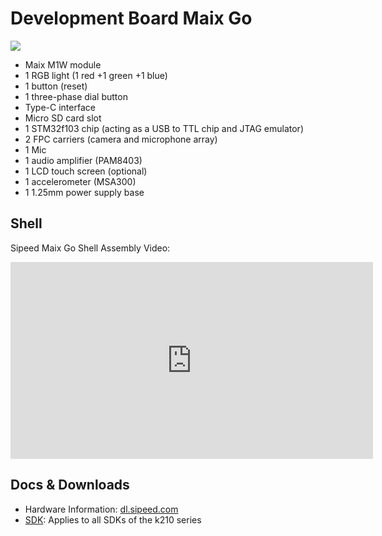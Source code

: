 Development Board Maix Go
===========

![](../../../_book/assets/Go.jpg)

* Maix M1W module
* 1 RGB light (1 red +1 green +1 blue)
* 1 button (reset)
* 1 three-phase dial button
* Type-C interface
* Micro SD card slot
* 1 STM32f103 chip (acting as a USB to TTL chip and JTAG emulator)
* 2 FPC carriers (camera and microphone array)
* 1 Mic
* 1 audio amplifier (PAM8403)
* 1 LCD touch screen (optional)
* 1 accelerometer (MSA300)
* 1 1.25mm power supply base

## Shell

Sipeed Maix Go Shell Assembly Video:

<iframe width="580" height="315" src="https://www.youtube.com/embed/q8CuhPeN-lk" frameborder="0" allow="accelerometer; autoplay; encrypted-media; gyroscope; picture-in-picture" allowfullscreen></iframe>



## Docs & Downloads

* Hardware Information: [dl.sipeed.com](http://dl.sipeed.com/MAIX/HDK/Maix-GO/)
* [SDK](../sdk/README.md): Applies to all SDKs of the k210 series



